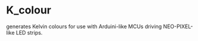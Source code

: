 # K_colour
generates Kelvin colours for use with Arduini-like MCUs driving NEO-PIXEL-like LED strips. 
